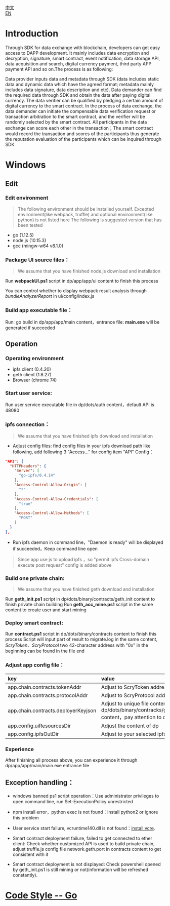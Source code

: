 [中文](./README-cn.md)  
[EN](./README.md)  
# Introduction

Through SDK for data exchange with blockchain, developers can get easy access to DAPP development. It mainly includes data encryption and decryption, signature, smart contract, event notification, data storage API, data acquisition and search, digital currency payment, third party APP payment API and so on.The process is as following: 
	
Data provider inputs data and metadata through SDK (data includes static data and dynamic data which have the agreed format; metadata mainly includes data signature, data description and etc). Data demander can find the required data through SDK and obtain the data after paying digital currency. The data verifier can be qualified by pledging a certain amount of digital currency to the smart contract. In the process of data exchange, the data demander can initiate the compensable data verification request or transaction arbitration to the smart contract, and the verifier will be randomly selected by the smart contract. All participants in the data exchange can score each other in the transaction；The smart contract would record the transaction and scores of the participants thus generate the reputation evaluation of the participants which can be inquired through SDK

# Windows

##  Edit

###  Edit environment

> The following environment should be installed yourself. Excepted environment(like webpack, truffle) and optional environment(like python) is not listed here
> The following is suggested version that has been tested

- go (1.12.5)
- node.js (10.15.3)
- gcc (mingw-w64 v8.1.0)

### Package UI source files：

> We assume that you have finished node.js download and installation

Run **webpackUI.ps1** script in dp/app/app/ui content to finish this process

You can control whether to display webpack result analysis through *bundleAnalyzerReport* in ui/config/index.js  

### Build app executable file：

Run: go build in dp/app/app/main content，entrance file: **main.exe** will be generated if succeeded

##  Operation

### Operating environment

- ipfs client (0.4.20)
- geth client (1.8.27)
- Browser (chrome 74)

### Start user service:

Run user service executable file in dp/dots/auth content，default API is 48080

### ipfs connection：

> We assume that you have finished ipfs download and installation

- Adjust config files: find config files in your ipfs download path like following, add following 3 "Access..." for config item "API"   Config：  
```json
"API": {
  "HTTPHeaders": {
    "Server": [
      "go-ipfs/0.4.14"
    ],
    "Access-Control-Allow-Origin": [
      "*"
    ],
    "Access-Control-Allow-Credentials": [
      "true"
    ],
    "Access-Control-Allow-Methods": [
      "POST"
    ]
  }
},
```
- Run ipfs daemon in command line，"Daemon is ready" will be displayed if succeeded，Keep command line open

> Since app use js to upload ipfs ，so "permit ipfs Cross-domain execute post request" config is added above  

### Build one private chain:

> We assume that you have finished geth download and installation

Run **geth_init.ps1** script in dp/dots/binary/contracts/geth_init content to finish private chain building 
Run **geth_acc_mine.ps1** script in the same content to create user and start mining

### Deploy smart contract:

Run **contract.ps1** script in dp/dots/binary/contracts content to finish this process 
Script will input part of result to migrate.log in the same content, *ScryToken*、*ScryProtocol* two  42-character address with "0x" in the beginning can be found in the file end  

### Adjust app config file：

| key | value |
|:------- |:------- |
app.chain.contracts.tokenAddr | Adjust to ScryToken address found in logfile 
app.chain.contracts.protocolAddr | Adjust to ScryProtocol address found in logfile 
app.chain.contracts.deployerKeyjson | Adjust to unique file contents under dp/dots/binary/contracks/geth_init/chain/keystore content，pay attention to double quotes
app.config.uiResourcesDir | Adjust the content of dp 
app.config.ipfsOutDir | Adjust to your selected ipfs download path

### Experience

After finishing all process above, you can experience it through dp/app/app/main/main.exe entrance file

## Exception handling：

- windows banned ps1 script operation：Use administrator privileges to open command line, run Set-ExecutionPolicy unrestricted

- npm install error，python exec is not found：install python2 or ignore this problem

- User service start failure, vcruntime140.dll is not found：[install vcre](https://www.microsoft.com/zh-cn/download/details.aspx?id=48145).

- Smart contract deployment failure, failed to get connected to ether client: Check whether customized API is used to build private chain, adjust truffle.js config file network.geth.port in contracts content to get consistent with it

- Smart contract deployment is not displayed: Check powershell opened by geth_init.ps1 is still mining or not(information will be refreshed constantly).

# [Code Style -- Go](https://github.com/scryinfo/scryg/blob/master/codestyle_go.md)
